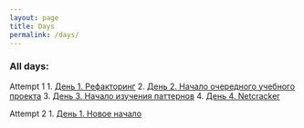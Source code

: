 ```yaml
---
layout: page
title: Days
permalink: /days/
---
```


### All days:
Attempt 1
    1. [День 1. Рефакторинг](http://www.javadan.blog/day1/)
    2. [День 2. Начало очередного учебного проекта](http://www.javadan.blog/day2/)
    3. [День 3. Начало изучения паттернов](http://www.javadan.blog/day3/)
    4. [День 4. Netcracker](http://www.javadan.blog/day4/)

     
Attempt 2
    1. [День 1. Новое начало](http://www.javadan.blog/day1a2/)

